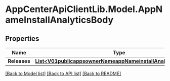 # AppCenterApiClientLib.Model.AppNameInstallAnalyticsBody
## Properties

Name | Type | Description | Notes
------------ | ------------- | ------------- | -------------
**Releases** | [**List&lt;V01publicappsownerNameappNameinstallAnalyticsReleases&gt;**](V01publicappsownerNameappNameinstallAnalyticsReleases.md) |  | [optional] 

[[Back to Model list]](../README.md#documentation-for-models) [[Back to API list]](../README.md#documentation-for-api-endpoints) [[Back to README]](../README.md)

